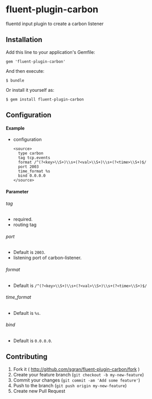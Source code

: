 # fluent-plugin-carbon

fluentd input plugin to create a carbon listener

## Installation

Add this line to your application's Gemfile:

    gem 'fluent-plugin-carbon'

And then execute:

    $ bundle

Or install it yourself as:

    $ gem install fluent-plugin-carbon

## Configuration

#### Example

- configuration

  ```
  <source>
    type carbon
    tag tcp.events
    format /^(?<key>\\S+)\\s+(?<val>\\S+)\\s+(?<time>\\S+)$/
    port 2003
    time_format %s
    bind 0.0.0.0
  </source>

  ```
#### Parameter

###### tag
- required.
- routing tag

###### port
- Default is `2003`.
- listening port of carbon-listener.

###### format
- Default is `/^(?<key>\\S+)\\s+(?<val>\\S+)\\s+(?<time>\\S+)$/`

###### time_format
- Default is `%s`.

###### bind
- Default is `0.0.0.0`.

## Contributing

1. Fork it ( http://github.com/sgran/fluent-plugin-carbon/fork )
2. Create your feature branch (`git checkout -b my-new-feature`)
3. Commit your changes (`git commit -am 'Add some feature'`)
4. Push to the branch (`git push origin my-new-feature`)
5. Create new Pull Request

